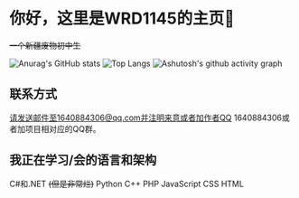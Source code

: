 # 你好，这里是WRD1145的主页👋
~~一个新疆废物初中生~~

![Anurag's GitHub stats](https://github-readme-stats.vercel.app/api?username=WRD1145)
![Top Langs](https://github-readme-stats.vercel.app/api/top-langs/?username=WRD1145)
![Ashutosh's github activity graph](https://github-readme-activity-graph.vercel.app/graph?username=WRD1145)

## 联系方式
请发送邮件至1640884306@qq.com并注明来意或者加作者QQ 1640884306或者加项目相对应的QQ群。


## 我正在学习/会的语言和架构
C#和.NET ~~(但是非常烂)~~  Python C++ PHP JavaScript CSS HTML
